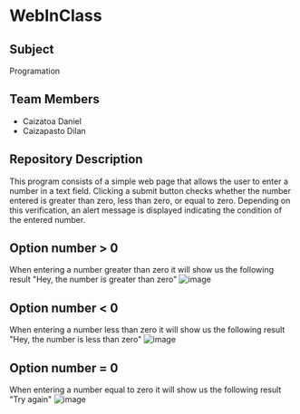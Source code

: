 # WebInClass

## Subject
Programation

## Team Members
- Caizatoa Daniel
- Caizapasto Dilan

## Repository Description
This program consists of a simple web page that allows the user to enter a number in a text field. Clicking a submit button checks whether the number entered is greater than zero, less than zero, or equal to zero. Depending on this verification, an alert message is displayed indicating the condition of the entered number.

## Option number > 0
When entering a number greater than zero it will show us the following result "Hey, the number is greater than zero"
![image](https://github.com/IsDilanZ/HTML_WebInClass/assets/120155895/2c9db99f-f75a-4427-81ee-92b6c5ca7ef7)

## Option number < 0
When entering a number less than zero it will show us the following result "Hey, the number is less than zero"
![image](https://github.com/IsDilanZ/HTML_WebInClass/assets/120155895/c24b3b9f-6621-41b2-b22e-f2cc7372fb2e)

## Option number = 0
When entering a number equal to zero it will show us the following result "Try again"
![image](https://github.com/IsDilanZ/HTML_WebInClass/assets/120155895/d2e26986-e3c6-47e2-9aa5-60dfea2aa608)



